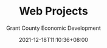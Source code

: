 ---
title: "Web Projects"
date: "2021-12-18T11:10:36+08:00"
draft: "false"
language: "en"
description: "About Us"
author: "Grant County Economic Development"
authorimage: "../assets/images/global/author.webp"
authortitle: "Creative Director, Coder, Open-Source Fanatic"
socialshare: "false"
authorinfo: "false"
type: "web"
layout: "weblayout"
---